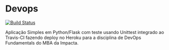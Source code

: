# Devops

[![Build Status](https://app.travis-ci.com/paclaraujo/devops.svg?branch=main)](https://app.travis-ci.com/paclaraujo/devops)

Aplicação Simples em Python/Flask com teste usando Unittest integrado ao Travis-CI fazendo deploy no Heroku para a disciplina de DevOps Fundamentals do MBA da Impacta.

